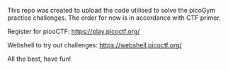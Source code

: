 This repo was created to upload the code utilised to solve the picoGym practice challenges. 
The order for now is in accordance with CTF primer.

Register for picoCTF: https://play.picoctf.org/

Webshell to try out challenges: https://webshell.picoctf.org/

All the best, have fun!
